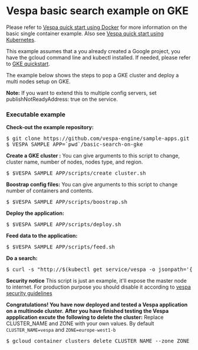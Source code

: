 <!-- Copyright Verizon Media. Licensed under the terms of the Apache 2.0 license. See LICENSE in the project root. -->
# Vespa basic search example on GKE

Please refer to
[Vespa quick start using Docker](https://docs.vespa.ai/en/vespa-quick-start.html)
for more information on the basic single container example.
Also see [Vespa quick start using Kubernetes](https://docs.vespa.ai/en/vespa-quick-start-kubernetes.html).

This example assumes that a you already created a Google project, you have the gcloud command line and kubectl installed.
If needed, please refer to [GKE quickstart](https://cloud.google.com/kubernetes-engine/docs/quickstart).

The example below shows the steps to pop a GKE cluster and deploy a multi nodes setup on GKE.

**Note:** If you want to extend this to multiple config servers, set publishNotReadyAddress: true on the service.

### Executable example
**Check-out the example repository:**
<pre data-test="exec">
$ git clone https://github.com/vespa-engine/sample-apps.git
$ VESPA_SAMPLE_APP=`pwd`/basic-search-on-gke
</pre>

**Create a GKE cluster :**
You can give arguments to this script to change, cluster name, number of nodes, nodes type, and region.

<pre data-test="exec">
$ $VESPA_SAMPLE_APP/scripts/create_cluster.sh
</pre>

**Boostrap config files:**
You can give arguments to this script to change number of containers and contents.
<pre data-test="exec">
$ $VESPA_SAMPLE_APP/scripts/boostrap.sh
</pre>

**Deploy the application:**
<pre data-test="exec">
$ $VESPA_SAMPLE_APP/scripts/deploy.sh
</pre>

**Feed data to the application:**
<pre data-test="exec">
$ $VESPA_SAMPLE_APP/scripts/feed.sh
</pre>
**Do a search:**
<pre data-test="exec">
$ curl -s "http://$(kubectl get service/vespa -o jsonpath='{.status.loadBalancer.ingress[*].ip}'):$(kubectl get service/vespa -o jsonpath='{.spec.ports[?(@.name=="container")].port}')/search/?query=michael" | python -m json.tool
</pre>

**Security notice**
This script is just an example, it'll expose the master node to internet. For production purpose you should disable it according to [vespa security guidelines](https://docs.vespa.ai/en/securing-your-vespa-installation.html)

**Congratulations! You have now deployed and tested a Vespa application on a multinode cluster.**
**After you have finished testing the Vespa appplication excute the following to delete the cluster:** Replace CLUSTER_NAME and ZONE with your own values. By default `CLUSTER_NAME=vespa` and `ZONE=europe-west1-b`
<pre data-test="after">
$ gcloud container clusters delete CLUSTER_NAME --zone ZONE
</pre>
